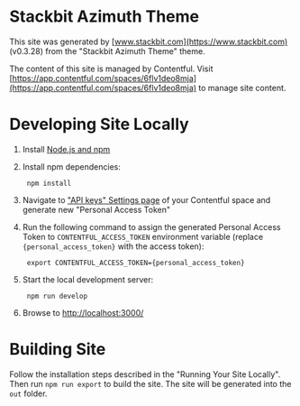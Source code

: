 # Stackbit Azimuth Theme

This site was generated by [www.stackbit.com](https://www.stackbit.com) (v0.3.28)
from the "Stackbit Azimuth Theme" theme.

The content of this site is managed by Contentful. Visit [https://app.contentful.com/spaces/6flv1deo8mja](https://app.contentful.com/spaces/6flv1deo8mja) to manage site content.

# Developing Site Locally

1. Install [Node.js and npm](https://nodejs.org/en/)

1. Install npm dependencies:

        npm install

1. Navigate to ["API keys" Settings page](https://app.contentful.com/spaces/6flv1deo8mja/api/cma_tokens) of your Contentful space and generate new "Personal Access Token"

1. Run the following command to assign the generated Personal Access Token to `CONTENTFUL_ACCESS_TOKEN` environment variable (replace `{personal_access_token}` with the access token):

        export CONTENTFUL_ACCESS_TOKEN={personal_access_token}

1. Start the local development server:

        npm run develop

1. Browse to [http://localhost:3000/](http://localhost:3000/)

# Building Site

Follow the installation steps described in the "Running Your Site Locally".
Then run `npm run export` to build the site. The site will be generated into
the `out` folder.
